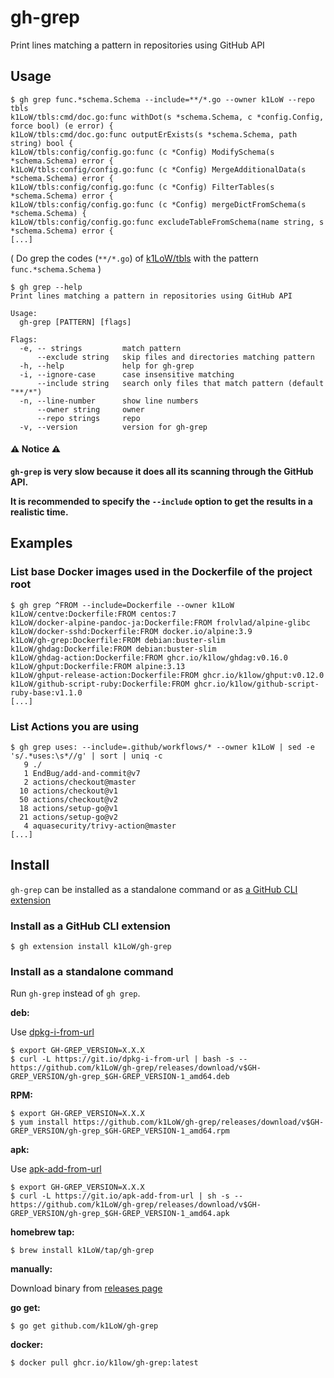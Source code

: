 # gh-grep

Print lines matching a pattern in repositories using GitHub API

## Usage

``` console
$ gh grep func.*schema.Schema --include=**/*.go --owner k1LoW --repo tbls
k1LoW/tbls:cmd/doc.go:func withDot(s *schema.Schema, c *config.Config, force bool) (e error) {
k1LoW/tbls:cmd/doc.go:func outputErExists(s *schema.Schema, path string) bool {
k1LoW/tbls:config/config.go:func (c *Config) ModifySchema(s *schema.Schema) error {
k1LoW/tbls:config/config.go:func (c *Config) MergeAdditionalData(s *schema.Schema) error {
k1LoW/tbls:config/config.go:func (c *Config) FilterTables(s *schema.Schema) error {
k1LoW/tbls:config/config.go:func (c *Config) mergeDictFromSchema(s *schema.Schema) {
k1LoW/tbls:config/config.go:func excludeTableFromSchema(name string, s *schema.Schema) error {
[...]
```

( Do grep the codes (`**/*.go`) of [k1LoW/tbls](https://github.com/k1LoW/tbls) with the pattern `func.*schema.Schema` )

``` console
$ gh grep --help
Print lines matching a pattern in repositories using GitHub API

Usage:
  gh-grep [PATTERN] [flags]

Flags:
  -e, -- strings         match pattern
      --exclude string   skip files and directories matching pattern
  -h, --help             help for gh-grep
  -i, --ignore-case      case insensitive matching
      --include string   search only files that match pattern (default "**/*")
  -n, --line-number      show line numbers
      --owner string     owner
      --repo strings     repo
  -v, --version          version for gh-grep
```

#### :warning: Notice :warning:

**`gh-grep` is very slow because it does all its scanning through the GitHub API.**

**It is recommended to specify the `--include` option to get the results in a realistic time.**

## Examples

### List base Docker images used in the Dockerfile of the project root

``` console
$ gh grep ^FROM --include=Dockerfile --owner k1LoW
k1LoW/centve:Dockerfile:FROM centos:7
k1LoW/docker-alpine-pandoc-ja:Dockerfile:FROM frolvlad/alpine-glibc
k1LoW/docker-sshd:Dockerfile:FROM docker.io/alpine:3.9
k1LoW/gh-grep:Dockerfile:FROM debian:buster-slim
k1LoW/ghdag:Dockerfile:FROM debian:buster-slim
k1LoW/ghdag-action:Dockerfile:FROM ghcr.io/k1low/ghdag:v0.16.0
k1LoW/ghput:Dockerfile:FROM alpine:3.13
k1LoW/ghput-release-action:Dockerfile:FROM ghcr.io/k1low/ghput:v0.12.0
k1LoW/github-script-ruby:Dockerfile:FROM ghcr.io/k1low/github-script-ruby-base:v1.1.0
[...]
```

### List Actions you are using

``` console
$ gh grep uses: --include=.github/workflows/* --owner k1LoW | sed -e 's/.*uses:\s*//g' | sort | uniq -c
   9 ./
   1 EndBug/add-and-commit@v7
   2 actions/checkout@master
  10 actions/checkout@v1
  50 actions/checkout@v2
  18 actions/setup-go@v1
  21 actions/setup-go@v2
   4 aquasecurity/trivy-action@master
[...]
```

## Install

`gh-grep` can be installed as a standalone command or as [a GitHub CLI extension](https://cli.github.com/manual/gh_extension)

### Install as a GitHub CLI extension

``` console
$ gh extension install k1LoW/gh-grep
```

### Install as a standalone command

Run `gh-grep` instead of `gh grep`.

**deb:**

Use [dpkg-i-from-url](https://github.com/k1LoW/dpkg-i-from-url)

``` console
$ export GH-GREP_VERSION=X.X.X
$ curl -L https://git.io/dpkg-i-from-url | bash -s -- https://github.com/k1LoW/gh-grep/releases/download/v$GH-GREP_VERSION/gh-grep_$GH-GREP_VERSION-1_amd64.deb
```

**RPM:**

``` console
$ export GH-GREP_VERSION=X.X.X
$ yum install https://github.com/k1LoW/gh-grep/releases/download/v$GH-GREP_VERSION/gh-grep_$GH-GREP_VERSION-1_amd64.rpm
```

**apk:**

Use [apk-add-from-url](https://github.com/k1LoW/apk-add-from-url)

``` console
$ export GH-GREP_VERSION=X.X.X
$ curl -L https://git.io/apk-add-from-url | sh -s -- https://github.com/k1LoW/gh-grep/releases/download/v$GH-GREP_VERSION/gh-grep_$GH-GREP_VERSION-1_amd64.apk
```

**homebrew tap:**

```console
$ brew install k1LoW/tap/gh-grep
```

**manually:**

Download binary from [releases page](https://github.com/k1LoW/gh-grep/releases)

**go get:**

```console
$ go get github.com/k1LoW/gh-grep
```

**docker:**

```console
$ docker pull ghcr.io/k1low/gh-grep:latest
```
